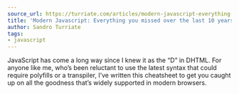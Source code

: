 ```yaml
---
source_url: https://turriate.com/articles/modern-javascript-everything-you-missed-over-10-years
title: 'Modern Javascript: Everything you missed over the last 10 years'
author: Sandro Turriate
tags:
- javascript
---
```


JavaScript has come a long way since I knew it as the “D” in DHTML. For anyone like me, who’s been reluctant to use the latest syntax that could require polyfills or a transpiler, I’ve written this cheatsheet to get you caught up on all the goodness that’s widely supported in modern browsers.
